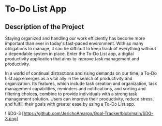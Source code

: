 # To-Do List App

## Description of the Project

  Staying organized and handling our work efficiently has become more important than ever in today's fast-paced environment. With so many obligations to manage, it can be difficult to keep track of everything without a dependable system in place. Enter the To-Do List app, a digital productivity application that aims to improve task management and productivity. 

  In a world of continual distractions and rising demands on our time, a To-Do List app emerges as a vital ally in the search of productivity and organization. Its features, which include task creation and organization, task management capabilities, reminders and notifications, and sorting and filtering choices, combine to provide individuals with a strong task management solution. Users can improve their productivity, reduce stress, and fulfill their goals with greater ease by using a To-Do List app.

! SDG-3 [https://github.com/JerichoAmargo/Goal-Tracker/blob/main/SDG-3.png]
